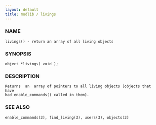 ```yaml
---
layout: default
title: mudlib / livings
---
```


### NAME

    livings() - return an array of all living objects

### SYNOPSIS

    object *livings( void );

### DESCRIPTION

    Returns  an  array of pointers to all living objects (objects that have
    had enable_commands() called in them).

### SEE ALSO

    enable_commands(3), find_living(3), users(3), objects(3)

